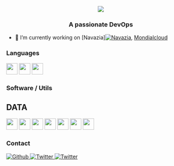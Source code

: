 
<p align="center">
  <img src="https://readme-typing-svg.herokuapp.com?color=%238AA6F7&size=30&lines=Hello%2C+I'm+Swiique;Stupid+French+Devops)">
</p>
<h3 align="center">A passionate DevOps</h3>

- 🔭 I’m currently working on [Navazia]<a href="https://discord.gg/ey9KEaBNxj"><img alt="Navazia" title="Navazia" src="https://img.shields.io/badge/-Navazia-orange"/></a>,  [Mondialcloud](https://discord.gg/E7GyyVguKq)




### Languages
  <p align="left"> 
<img height="30" src="https://img.shields.io/badge/Java-ED8B00?style=for-the-badge&logo=java&logoColor=white">
  <img height="30" src="https://img.shields.io/badge/Typescript-007ACC?style=for-the-badge&logo=typescript&logoColor=white">
  <img height="30" src="https://img.shields.io/badge/C++-007ACC?style=for-the-badge&logo=c++&logoColor=white">
  
  ### Software / Utils
<h2> DATA </h2>
  <p align="left"> 
    <img height="30" src="https://img.shields.io/badge/Mysql-D8C914?style=for-the-badge&logoColor=white"><img height="30">
    <img height="30" src="https://img.shields.io/badge/Redis-D61D1D?style=for-the-badge&logoColor=white"><img height="30">
    <img height="30" src="https://img.shields.io/badge/MongoDB-147E0D?style=for-the-badge&logoColor=white"><img height="30">
  <img height="30" src="https://img.shields.io/badge/Node.js-339933?style=for-the-badge&logo=nodedotjs&logoColor=white">
    <img height="30" src="https://img.shields.io/badge/Intellij-CE3ED5?style=for-the-badge&logoColor=white"><img height="30">
  <img height="30" src="https://img.shields.io/badge/Webstorm-9723D5?style=for-the-badge&logoColor=white"><img height="30">
  <img height="30" src="https://img.shields.io/badge/VSC-2369D5?style=for-the-badge&logoColor=white"><img height="30">


### Contact
<p>
  <a href="https://github.com/Swiizouille" target="_blank">
    <img alt="Github" src="https://img.shields.io/badge/GitHub-%2312100E.svg?&style=for-the-badge&logo=Github&logoColor=white" />
  </a> 
  <a href="https://twitter.com/SwiiqueOff" target="_blank">
    <img alt="Twitter" src="https://img.shields.io/badge/twitter-%231DA1F2.svg?&style=for-the-badge&logo=twitter&logoColor=white" />
  </a> 
    <a href="https://discord.bio/Swiik" target="_blank">
    <img alt="Twitter" src="https://img.shields.io/badge/Discord-738ADB?style=for-the-badge" />
  </a> 
</p>



